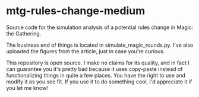 # mtg-rules-change-medium
Source code for the simulation analysis of a potential rules change in Magic: the Gathering.

The business end of things is located in simulate_magic_rounds.py. I've also uploaded the figures from the article, just in case you're curious.

This repository is open source. I make no claims for its quality, and in fact I can guarantee you it's pretty bad because it uses copy-paste instead of functionalizing things in quite a few places. You have the right to use and modify it as you see fit. If you use it to do something cool, I'd appreciate it if you let me know!
